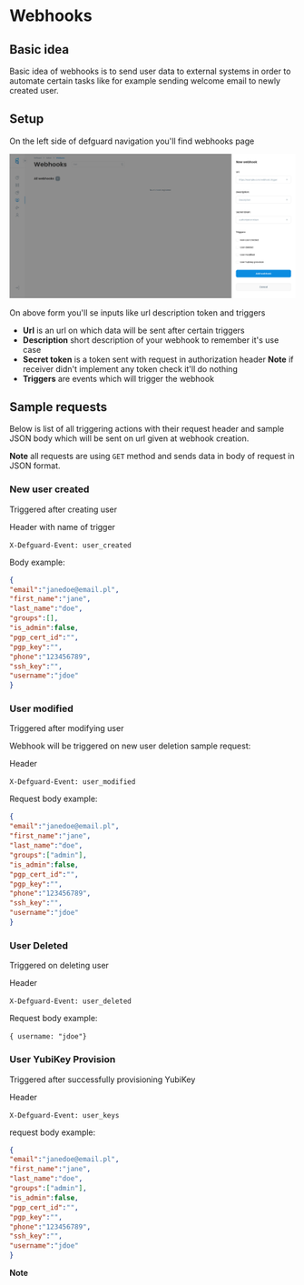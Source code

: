 # Webhooks

## Basic idea

Basic idea of webhooks is to send user data to external systems in order to automate certain tasks like for example sending welcome email to newly created user.

## Setup

On the left side of defguard navigation you'll find webhooks page

![New webhook form](../.gitbook/assets/webhookform.png)

On above form you'll se inputs like url description token and triggers

* **Url** is an url on which data will be sent after certain triggers
* **Description** short description of your webhook to remember it's use case
* **Secret token** is a token sent with request in authorization header **Note** if receiver didn't implement any token check it'll do nothing
* **Triggers** are events which will trigger the webhook

## Sample requests

Below is list of all triggering actions with their request header and sample JSON body which will be sent on url given at webhook creation.

**Note** all requests are using `GET` method and sends data in body of request in JSON format.

### New user created

Triggered after creating user

Header with name of trigger

`X-Defguard-Event: user_created`

Body example:

```json
{
"email":"janedoe@email.pl",
"first_name":"jane",
"last_name":"doe",
"groups":[],
"is_admin":false,
"pgp_cert_id":"",
"pgp_key":"",
"phone":"123456789",
"ssh_key":"",
"username":"jdoe"
}
```

### User modified

Triggered after modifying user

Webhook will be triggered on new user deletion sample request:

Header&#x20;

`X-Defguard-Event: user_modified`

Request body example:

```json
{
"email":"janedoe@email.pl",
"first_name":"jane",
"last_name":"doe",
"groups":["admin"],
"is_admin":false,
"pgp_cert_id":"",
"pgp_key":"",
"phone":"123456789",
"ssh_key":"",
"username":"jdoe"
}
```

### User Deleted

Triggered on deleting user&#x20;

Header&#x20;

`X-Defguard-Event: user_deleted`

Request body example:

`{ username: "jdoe"}`

### User YubiKey Provision

Triggered after successfully provisioning YubiKey

Header&#x20;

`X-Defguard-Event: user_keys`&#x20;

request body example:&#x20;

```json
{
"email":"janedoe@email.pl",
"first_name":"jane",
"last_name":"doe",
"groups":["admin"],
"is_admin":false,
"pgp_cert_id":"",
"pgp_key":"",
"phone":"123456789",
"ssh_key":"",
"username":"jdoe"
}
```

**Note**&#x20;
